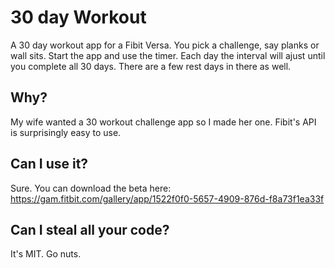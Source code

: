 # 30 day Workout

A 30 day workout app for a Fibit Versa. You pick a challenge, say planks or wall sits. Start the app and use the timer. Each day the interval will ajust until you complete all 30 days. There are a few rest days in there as well.

## Why?

My wife wanted a 30 workout challenge app so I made her one. Fibit's API is surprisingly easy to use.

## Can I use it?

Sure. You can download the beta here: https://gam.fitbit.com/gallery/app/1522f0f0-5657-4909-876d-f8a73f1ea33f

## Can I steal all your code?

It's MIT. Go nuts.